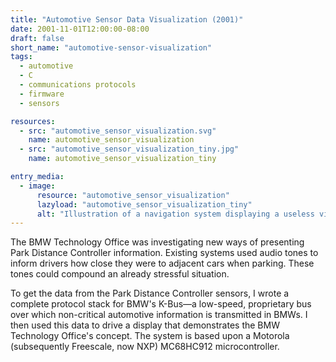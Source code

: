 ```yaml
---
title: "Automotive Sensor Data Visualization (2001)"
date: 2001-11-01T12:00:00-08:00
draft: false
short_name: "automotive-sensor-visualization"
tags:
  - automotive
  - C
  - communications protocols
  - firmware
  - sensors

resources:
  - src: "automotive_sensor_visualization.svg"
    name: automotive_sensor_visualization
  - src: "automotive_sensor_visualization_tiny.jpg"
    name: automotive_sensor_visualization_tiny

entry_media:
  - image:
      resource: "automotive_sensor_visualization"
      lazyload: "automotive_sensor_visualization_tiny"
      alt: "Illustration of a navigation system displaying a useless visualization of whether or not a car has crashed as a car attempts to parallel park"
---
```

The BMW Technology Office was investigating new ways of presenting Park Distance Controller information. Existing systems used audio tones to inform drivers how close they were to adjacent cars when parking. These tones could compound an already stressful situation.

To get the data from the Park Distance Controller sensors, I wrote a complete protocol stack for BMW's K-Bus&mdash;a low-speed, proprietary bus over which non-critical automotive information is transmitted in BMWs. I then used this data to drive a display that demonstrates the BMW Technology Office's concept. The system is based upon a Motorola (subsequently Freescale, now NXP) MC68HC912 microcontroller.

